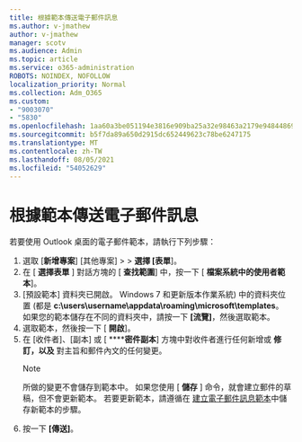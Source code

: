 ```yaml
---
title: 根據範本傳送電子郵件訊息
ms.author: v-jmathew
author: v-jmathew
manager: scotv
ms.audience: Admin
ms.topic: article
ms.service: o365-administration
ROBOTS: NOINDEX, NOFOLLOW
localization_priority: Normal
ms.collection: Adm_O365
ms.custom:
- "9003070"
- "5830"
ms.openlocfilehash: 1aa60a3be051194e3816e909ba25a32e98463a2179e94844869cd97a564548a6
ms.sourcegitcommit: b5f7da89a650d2915dc652449623c78be6247175
ms.translationtype: MT
ms.contentlocale: zh-TW
ms.lasthandoff: 08/05/2021
ms.locfileid: "54052629"
---
```

# <a name="send-an-email-message-based-on-a-template"></a>根據範本傳送電子郵件訊息

若要使用 Outlook 桌面的電子郵件範本，請執行下列步驟：

1. 選取 [**新增專案**] [其他專案]  >    >  **選擇 [表單**]。
2. 在 [ **選擇表單** ] 對話方塊的 [ **查找範圍**] 中，按一下 [ **檔案系統中的使用者範本**]。
3. [預設範本] 資料夾已開啟。 Windows 7 和更新版本作業系統) 中的資料夾位置 (都是 **c:\users\username\appdata\roaming\microsoft\templates**。 如果您的範本儲存在不同的資料夾中，請按一下 **[流覽]**，然後選取範本。
4. 選取範本，然後按一下 [ **開啟**]。
5. 在 [收件者]、[副本] 或 [ ******密件副本**] 方塊中對收件者進行任何新增或 **修訂，以及** 對主旨和郵件內文的任何變更。
    > [!NOTE]
    > 所做的變更不會儲存到範本中。 如果您使用 [ **儲存** ] 命令，就會建立郵件的草稿，但不會更新範本。 若要更新範本，請遵循在 [建立電子郵件訊息範本](https://support.microsoft.com/office/create-an-email-message-template-43ec7142-4dd0-4351-8727-bd0977b6b2d1)中儲存新範本的步驟。
6. 按一下 **[傳送]**。
